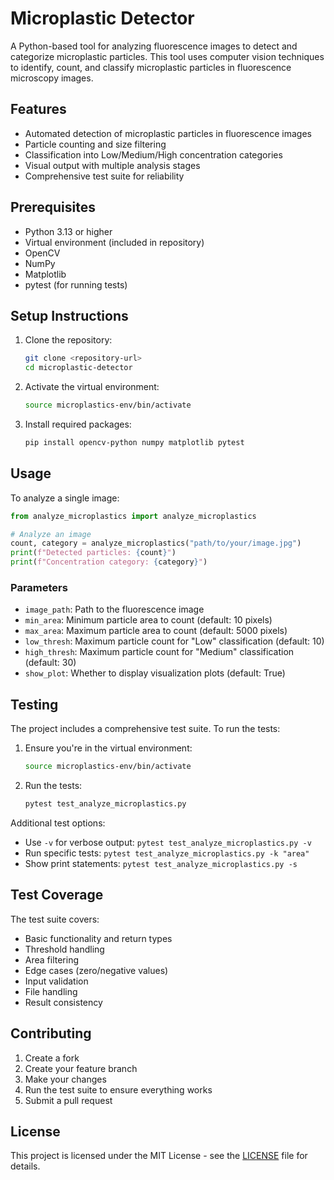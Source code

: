 
# Microplastic Detector

A Python-based tool for analyzing fluorescence images to detect and categorize microplastic particles. This tool uses computer vision techniques to identify, count, and classify microplastic particles in fluorescence microscopy images.

## Features

- Automated detection of microplastic particles in fluorescence images
- Particle counting and size filtering
- Classification into Low/Medium/High concentration categories
- Visual output with multiple analysis stages
- Comprehensive test suite for reliability

## Prerequisites

- Python 3.13 or higher
- Virtual environment (included in repository)
- OpenCV
- NumPy
- Matplotlib
- pytest (for running tests)

## Setup Instructions

1. Clone the repository:
   ```bash
   git clone <repository-url>
   cd microplastic-detector
   ```

2. Activate the virtual environment:
   ```bash
   source microplastics-env/bin/activate
   ```

3. Install required packages:
   ```bash
   pip install opencv-python numpy matplotlib pytest
   ```

## Usage

To analyze a single image:

```python
from analyze_microplastics import analyze_microplastics

# Analyze an image
count, category = analyze_microplastics("path/to/your/image.jpg")
print(f"Detected particles: {count}")
print(f"Concentration category: {category}")
```

### Parameters

- `image_path`: Path to the fluorescence image
- `min_area`: Minimum particle area to count (default: 10 pixels)
- `max_area`: Maximum particle area to count (default: 5000 pixels)
- `low_thresh`: Maximum particle count for "Low" classification (default: 10)
- `high_thresh`: Maximum particle count for "Medium" classification (default: 30)
- `show_plot`: Whether to display visualization plots (default: True)

## Testing

The project includes a comprehensive test suite. To run the tests:

1. Ensure you're in the virtual environment:
   ```bash
   source microplastics-env/bin/activate
   ```
2. Run the tests:
   ```bash
   pytest test_analyze_microplastics.py
   ```

Additional test options:
- Use `-v` for verbose output: `pytest test_analyze_microplastics.py -v`
- Run specific tests: `pytest test_analyze_microplastics.py -k "area"`
- Show print statements: `pytest test_analyze_microplastics.py -s`

## Test Coverage

The test suite covers:
- Basic functionality and return types
- Threshold handling
- Area filtering
- Edge cases (zero/negative values)
- Input validation
- File handling
- Result consistency

## Contributing

1. Create a fork
2. Create your feature branch
3. Make your changes
4. Run the test suite to ensure everything works
5. Submit a pull request

## License

This project is licensed under the MIT License - see the [LICENSE](LICENSE) file for details.
